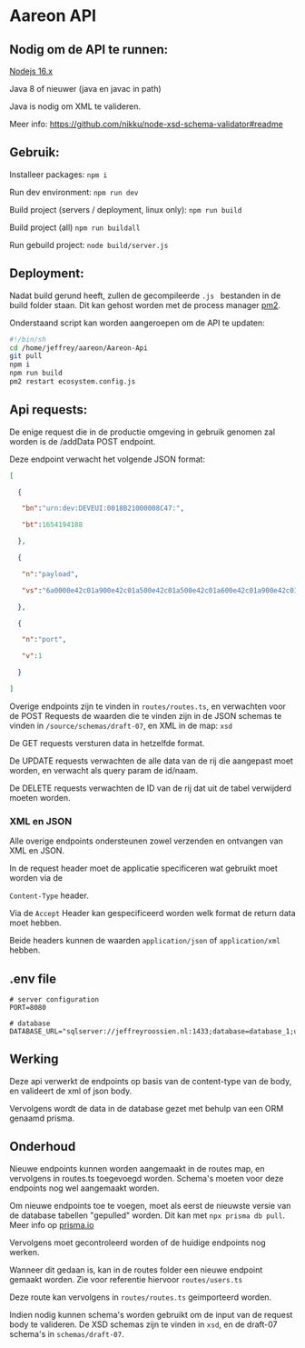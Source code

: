 # Aareon API



## Nodig om de API te runnen:

[Nodejs 16.x]( https://nodejs.dev/)

Java 8 of nieuwer (java en javac in path)



Java is nodig om XML te valideren. 

Meer info: https://github.com/nikku/node-xsd-schema-validator#readme



## Gebruik: 

Installeer packages: `npm i`

Run dev environment: `npm run dev`

Build project (servers / deployment, linux only): `npm run build`

Build project (all) `npm run buildall`

Run gebuild project: `node build/server.js`



## Deployment:

Nadat build gerund heeft,  zullen de gecompileerde `.js ` bestanden in de build folder staan. Dit kan gehost worden met de process manager [pm2](https://pm2.keymetrics.io/).

Onderstaand script kan worden aangeroepen om de API te updaten:

```bash
#!/bin/sh
cd /home/jeffrey/aareon/Aareon-Api
git pull
npm i
npm run build
pm2 restart ecosystem.config.js
```



## Api requests:

De enige request die in de productie omgeving in gebruik genomen zal worden is de /addData POST endpoint.

Deze endpoint verwacht het volgende JSON format:

```JSON
[

  {

   "bn":"urn:dev:DEVEUI:0018B21000008C47:",

   "bt":1654194188

  },

  {

   "n":"payload",

   "vs":"6a0000e42c01a900e42c01a500e42c01a500e42c01a600e42c01a900e42c01ab"

  },

  {

   "n":"port",

   "v":1

  }

]
```



Overige endpoints zijn te vinden in `routes/routes.ts`, en verwachten voor de POST Requests de waarden die te vinden zijn in de JSON schemas te vinden in `/source/schemas/draft-07`, en XML in de map: `xsd`

De GET requests versturen data in hetzelfde format.

De UPDATE requests verwachten de alle data van de rij die aangepast moet worden, en verwacht als query param de id/naam.

De DELETE requests verwachten de ID van de rij dat uit de tabel verwijderd moeten worden.



### XML en JSON

Alle overige endpoints ondersteunen zowel verzenden en ontvangen van XML en JSON. 

In de request header moet de applicatie specificeren wat gebruikt moet worden via de 

`Content-Type` header. 

Via de `Accept` Header kan gespecificeerd worden welk format de return data moet hebben.

Beide headers kunnen de waarden `application/json` of `application/xml` hebben.

## .env file 

```
# server configuration
PORT=8080

# database
DATABASE_URL="sqlserver://jeffreyroossien.nl:1433;database=database_1;user=nhlstenden;password=password;trustServerCertificate=true;encrypt=false"
```



## Werking

Deze api verwerkt de endpoints op basis van de content-type van de body, en valideert de xml of json body.

Vervolgens wordt de data in de database gezet met behulp van een ORM genaamd prisma.



## Onderhoud

Nieuwe endpoints kunnen worden aangemaakt in de routes map, en vervolgens in routes.ts toegevoegd worden. Schema's moeten voor deze endpoints nog wel aangemaakt worden.

Om nieuwe endpoints toe te voegen, moet als eerst de nieuwste versie van de database tabellen "gepulled" worden. Dit kan met `npx prisma db pull`. Meer info op [prisma.io]( https:/prisma.io/client)

Vervolgens moet gecontroleerd worden of de huidige endpoints nog werken. 

Wanneer dit gedaan is, kan in de routes folder een nieuwe endpoint gemaakt worden. Zie voor referentie hiervoor `routes/users.ts`

Deze route kan vervolgens in `routes/routes.ts` geimporteerd worden.

Indien nodig kunnen schema's worden gebruikt om de input van de request body te valideren. De XSD schemas zijn te vinden in `xsd`, en de draft-07 schema's in `schemas/draft-07`.
